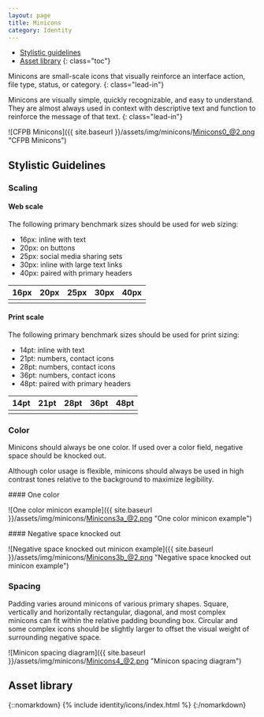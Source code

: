 ```yaml
---
layout: page
title: Minicons
category: Identity
---
```


- [Stylistic guidelines](#stylistic-guidelines)
- [Asset library](#asset-library)
{: class="toc"}

<div class="content-67 content-first">

Minicons are small-scale icons that visually reinforce an interface action, file type, status, or category.
{: class="lead-in"}

Minicons are visually simple, quickly recognizable, and easy to understand. They are almost always used in context with descriptive text and function to reinforce the message of that text.
{: class="lead-in"}

</div>

<div class="content-33 content-last">

![CFPB Minicons]({{ site.baseurl }}/assets/img/minicons/Minicons0_@2.png "CFPB Minicons")

</div>

## Stylistic Guidelines

<div class="content-33 content-first">
	
### Scaling

#### Web scale
The following primary benchmark sizes should be used for web sizing:

* 16px: inline with text
* 20px: on buttons
* 25px: social media sharing sets
* 30px: inline with large text links
* 40px: paired with primary headers

</div>

<div class="content-67 content-last">

<table class="minicon-scale-table">
    <thead>
        <th>16px</th>
        <th>20px</th>
        <th>25px</th>
        <th>30px</th>
        <th>40px</th>
    </thead>
    <tbody>
        <td class="minicon-scale-16px">
            <i class="cf-icon cf-icon-loan"></i>
            <i class="cf-icon cf-icon-loan-round"></i>
        </td>
        <td class="minicon-scale-20px">
            <i class="cf-icon cf-icon-loan"></i>
            <i class="cf-icon cf-icon-loan-round"></i>
        </td>
        <td class="minicon-scale-25px">
            <i class="cf-icon cf-icon-loan"></i>
            <i class="cf-icon cf-icon-loan-round"></i>
        </td>
        <td class="minicon-scale-30px">
            <i class="cf-icon cf-icon-loan"></i>
            <i class="cf-icon cf-icon-loan-round"></i>
        </td>
        <td class="minicon-scale-40px">
            <i class="cf-icon cf-icon-loan"></i>
            <i class="cf-icon cf-icon-loan-round"></i>
        </td>
    </tbody>
</table>

</div>

<div class="content-33 content-first">

#### Print scale
The following primary benchmark sizes should be used for print sizing:

* 14pt: inline with text
* 21pt: numbers, contact icons
* 28pt: numbers, contact icons
* 36pt: numbers, contact icons
* 48pt: paired with primary headers

</div>

<div class="content-67 content-last">

<table class="minicon-scale-table">
    <thead>
        <th>14pt</th>
        <th>21pt</th>
        <th>28pt</th>
        <th>36pt</th>
        <th>48pt</th>
    </thead>
    <tbody>
        <td class="minicon-scale-14pt">
            <i class="cf-icon cf-icon-loan"></i>
            <i class="cf-icon cf-icon-loan-round"></i>
        </td>
        <td class="minicon-scale-21pt">
            <i class="cf-icon cf-icon-loan"></i>
            <i class="cf-icon cf-icon-loan-round"></i>
        </td>
        <td class="minicon-scale-28pt">
            <i class="cf-icon cf-icon-loan"></i>
            <i class="cf-icon cf-icon-loan-round"></i>
        </td>
        <td class="minicon-scale-36pt">
            <i class="cf-icon cf-icon-loan"></i>
            <i class="cf-icon cf-icon-loan-round"></i>
        </td>
        <td class="minicon-scale-48pt">
            <i class="cf-icon cf-icon-loan"></i>
            <i class="cf-icon cf-icon-loan-round"></i>
        </td>
    </tbody>
</table>

</div>

<div class="content-33 content-first">

### Color
Minicons should always be one color. If used over a color field, negative space should be knocked out. 

Although color usage is flexible, minicons should always be used in high contrast tones relative to the background to maximize legibility.

</div>

<div class="content-67 content-last">


<div class="content-50 content-first">
#### One color

![One color minicon example]({{ site.baseurl }}/assets/img/minicons/Minicons3a_@2.png "One color minicon example")
</div>
<div class="content-50 content-last">
#### Negative space knocked out

![Negative space knocked out minicon example]({{ site.baseurl }}/assets/img/minicons/Minicons3b_@2.png "Negative space knocked out minicon example")
</div>

</div>

<div class="content-33 content-first">

### Spacing
Padding varies around minicons of various primary shapes. Square, vertically and horizontally rectangular, diagonal, and most complex minicons can fit within the relative padding bounding box. Circular and some complex icons should be slightly larger to offset the visual weight of surrounding negative space.

</div>

<div class="content-67 content-last">
	
![Minicon spacing diagram]({{ site.baseurl }}/assets/img/minicons/Minicons4_@2.png "Minicon spacing diagram")

</div>

## Asset library

{::nomarkdown}
{% include identity/icons/index.html %}
{:/nomarkdown}
